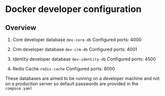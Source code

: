 # Docker developer configuration

## Overview
1. Core developer database `dev-core-db`
Configured ports: 4000

2. Crm developer database `dev-crm-db`
Configured ports: 4001

3. Identity developer database `dev-identity-db`
Configured ports: 4500

4. Redis Cache `redis-cache`
Configured ports: 8000

These databases are aimed to be running on a developer machine and not on a production server so default passwords are provided in the `compose.yaml`